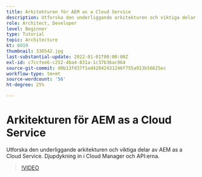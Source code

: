 ```yaml
---
title: Arkitekturen för AEM as a Cloud Service
description: Utforska den underliggande arkitekturen och viktiga delar av AEM as a Cloud Service. Djupdykning in i Cloud Manager och API:erna.
role: Architect, Developer
level: Beginner
type: Tutorial
topic: Architecture
kt: 6919
thumbnail: 330542.jpg
last-substantial-update: 2022-01-01T00:00:00Z
exl-id: c7ccfee6-c252-4ba4-831a-1c37b36ac964
source-git-commit: d0b13fd37f1ed42042431246f755a913b56625ec
workflow-type: tm+mt
source-wordcount: '56'
ht-degree: 25%

---
```


# Arkitekturen för AEM as a Cloud Service

Utforska den underliggande arkitekturen och viktiga delar av AEM as a Cloud Service. Djupdykning in i Cloud Manager och API:erna.

>[!VIDEO](https://video.tv.adobe.com/v/330542/?quality=12&learn=on)
